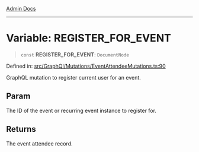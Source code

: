[Admin Docs](/)

***

# Variable: REGISTER\_FOR\_EVENT

> `const` **REGISTER\_FOR\_EVENT**: `DocumentNode`

Defined in: [src/GraphQl/Mutations/EventAttendeeMutations.ts:90](https://github.com/PalisadoesFoundation/talawa-admin/blob/main/src/GraphQl/Mutations/EventAttendeeMutations.ts#L90)

GraphQL mutation to register current user for an event.

## Param

The ID of the event or recurring event instance to register for.

## Returns

The event attendee record.
